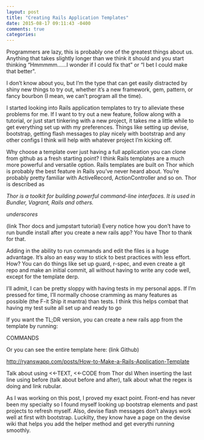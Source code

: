 ```yaml
---
layout: post
title: "Creating Rails Application Templates"
date: 2015-08-17 09:11:43 -0400
comments: true
categories:
---
```


Programmers are lazy, this is probably one of the greatest things about us.  Anything that takes slightly longer than we think it should and you start thinking “Hmmmmm……I wonder if I could fix that” or “I bet I could make that better".

I don’t know about you, but I’m the type that can get easily distracted by shiny new things to try out, whether it’s a new framework, gem, pattern, or fancy bourbon (I mean, we can’t program all the time).

I started looking into Rails application templates to try to alleviate these problems for me.  If I want to try out a new feature, follow along with a tutorial, or just start tinkering with a new project, it takes me a little while to get everything set up with my preferences.  Things like setting up devise, bootstrap, getting flash messages to play nicely with bootstrap and any other configs I think will help with whatever project I’m kicking off.

Why choose a template over just having a full application you can clone from github as a fresh starting point?  I think Rails templates are a much more powerful and versatile option.  Rails templates are built on Thor which is probably the best feature in Rails you’ve never heard about.  You’re probably pretty familiar with ActiveRecord, ActionController and so on.  Thor is described as

_Thor is a toolkit for building powerful command-line interfaces. It is used in Bundler, Vagrant, Rails and others._

_underscores_

(link Thor docs and jumpstart tutorial)  Every notice how you don’t have to run bundle install after you create a new rails app?  You have Thor to thank for that.

Adding in the ability to run commands and edit the files is a huge advantage.  It’s also an easy way to stick to best practices with less effort.  How?  You can do things like set up guard, r-spec, and even create a git repo and make an initial commit, all without having to write any code well, except for the template derp.

I’ll admit, I can be pretty sloppy with having tests in my personal apps.  If I’m pressed for time, I’ll normally choose cramming as many features as possible (the F-it Ship it mantra) than tests.  I think this helps combat that having my test suite all set up and ready to go

If you want the TL;DR version, you can create a new rails app from the template by running:

COMMANDS

Or you can see the entire template here: (link Github)

http://ryanswapp.com/posts/How-to-Make-a-Rails-Application-Template

Talk about using <<-TEXT, <<-CODE from Thor dsl
When inserting the last line using before (talk about before and after), talk about what the regex is doing and link rubular.

As I was working on this post, I proved my exact point.  Front-end has never been my specialty so I found myself looking up bootstrap elements and past projects to refresh myself. Also, devise flash messages don’t always work well at first with bootstrap.  Luckilty, they know have a page on the devise wiki that helps you add the helper method and get everythi running smoothly.
